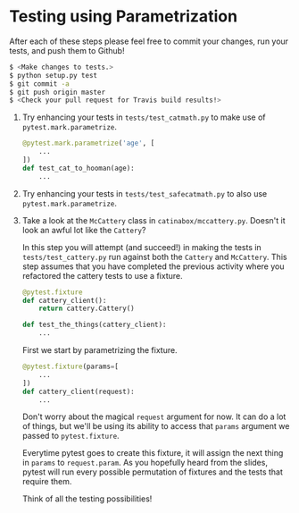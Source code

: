 # Testing using Parametrization

After each of these steps please feel free to commit your changes, run your tests, and push them to Github!

```bash
$ <Make changes to tests.>
$ python setup.py test
$ git commit -a
$ git push origin master
$ <Check your pull request for Travis build results!>
```

1. Try enhancing your tests in `tests/test_catmath.py` to make use of
   `pytest.mark.parametrize`.

   ```python
   @pytest.mark.parametrize('age', [
       ...
   ])
   def test_cat_to_hooman(age):
       ...
   ```

2. Try enhancing your tests in `tests/test_safecatmath.py` to also use
   `pytest.mark.parametrize`.

3. Take a look at the `McCattery` class in `catinabox/mccattery.py`.
   Doesn't it look an awful lot like the `Cattery`?

   In this step you will attempt (and succeed!) in making the tests in
   `tests/test_cattery.py` run against both the `Cattery` and `McCattery`.
   This step assumes that you have completed the previous activity where
   you refactored the cattery tests to use a fixture.

   ```python
   @pytest.fixture
   def cattery_client():
       return cattery.Cattery()

   def test_the_things(cattery_client):
       ...
   ```

   First we start by parametrizing the fixture.

   ```python
   @pytest.fixture(params=[
       ...
   ])
   def cattery_client(request):
       ...
   ```

   Don't worry about the magical `request` argument for now. It can do
   a lot of things, but we'll be using its ability to access that
   `params` argument we passed to `pytest.fixture`.

   Everytime pytest goes to create this fixture, it will assign the next
   thing in `params` to `request.param`. As you hopefully heard from the
   slides, pytest will run every possible permutation of fixtures and
   the tests that require them.

   Think of all the testing possibilities!
